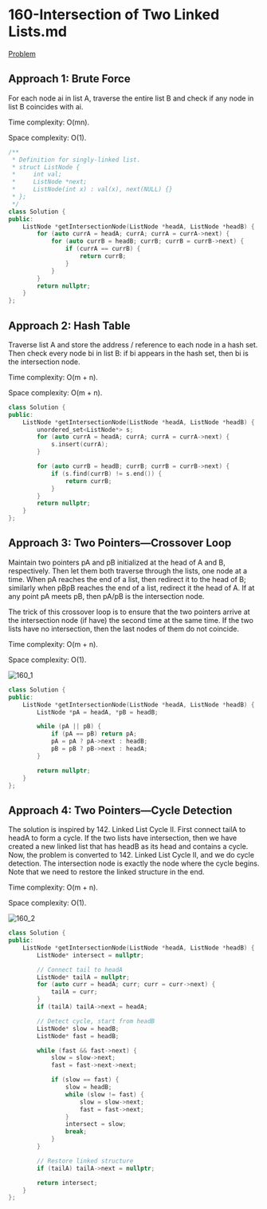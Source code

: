 # 160-Intersection of Two Linked Lists.md

[Problem](https://leetcode.com/problems/intersection-of-two-linked-lists/)

## Approach 1: Brute Force

For each node ai in list A, traverse the entire list B and check if any node in list B coincides with ai.

Time complexity: O(mn).

Space complexity: O(1).

```c++
/**
 * Definition for singly-linked list.
 * struct ListNode {
 *     int val;
 *     ListNode *next;
 *     ListNode(int x) : val(x), next(NULL) {}
 * };
 */
class Solution {
public:
    ListNode *getIntersectionNode(ListNode *headA, ListNode *headB) {
        for (auto currA = headA; currA; currA = currA->next) {
            for (auto currB = headB; currB; currB = currB->next) {
                if (currA == currB) {
                    return currB;
                }
            }
        }
        return nullptr;
    }
};
```

## Approach 2: Hash Table

Traverse list A and store the address / reference to each node in a hash set. Then check every node bi in list B: if bi appears in the hash set, then bi is the intersection node.

Time complexity: O(m + n).

Space complexity: O(m + n).

```c++
class Solution {
public:
    ListNode *getIntersectionNode(ListNode *headA, ListNode *headB) {
        unordered_set<ListNode*> s;
        for (auto currA = headA; currA; currA = currA->next) {
            s.insert(currA);
        }

        for (auto currB = headB; currB; currB = currB->next) {
            if (s.find(currB) != s.end()) {
                return currB;
            }
        }
        return nullptr;
    }
};
```

## Approach 3: Two Pointers—Crossover Loop

Maintain two pointers pA and pB initialized at the head of A and B, respectively. Then let them both traverse through the lists, one node at a time. When pA reaches the end of a list, then redirect it to the head of B; similarly when pBpB reaches the end of a list, redirect it the head of A. If at any point pA meets pB, then pA/pB is the intersection node.

The trick of this crossover loop is to ensure that the two pointers arrive at the intersection node (if have) the second time at the same time. If the two lists have no intersection, then the last nodes of them do not coincide.

Time complexity: O(m + n).

Space complexity: O(1).

![160_1](https://github.com/X-czh/LeetCode/blob/master/img/160_1.jpg)

```c++
class Solution {
public:
    ListNode *getIntersectionNode(ListNode *headA, ListNode *headB) {
        ListNode *pA = headA, *pB = headB;

        while (pA || pB) {
            if (pA == pB) return pA;  
            pA = pA ? pA->next : headB;
            pB = pB ? pB->next : headA;
        }

        return nullptr;
    }
};
```

## Approach 4: Two Pointers—Cycle Detection

The solution is inspired by 142. Linked List Cycle II. First connect tailA to headA to form a cycle. If the two lists have intersection, then we have created a new linked list that has headB as its head and contains a cycle. Now, the problem is converted to 142. Linked List Cycle II, and we do cycle detection. The intersection node is exactly the node where the cycle begins. Note that we need to restore the linked structure in the end.

Time complexity: O(m + n).

Space complexity: O(1).

![160_2](https://github.com/X-czh/LeetCode/blob/master/img/160_2.jpg)

```c++
class Solution {
public:
    ListNode *getIntersectionNode(ListNode *headA, ListNode *headB) {
        ListNode* intersect = nullptr;

        // Connect tail to headA
        ListNode* tailA = nullptr;
        for (auto curr = headA; curr; curr = curr->next) {
            tailA = curr;
        }
        if (tailA) tailA->next = headA;

        // Detect cycle, start from headB
        ListNode* slow = headB;
        ListNode* fast = headB;

        while (fast && fast->next) {
            slow = slow->next;
            fast = fast->next->next;

            if (slow == fast) {
                slow = headB;
                while (slow != fast) {
                    slow = slow->next;
                    fast = fast->next;
                }
                intersect = slow;
                break;
            }
        }

        // Restore linked structure
        if (tailA) tailA->next = nullptr;

        return intersect;
    }
};
```

